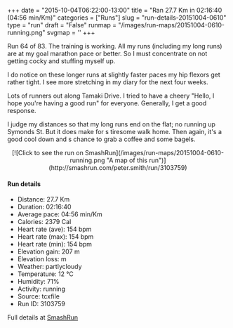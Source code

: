 +++
date = "2015-10-04T06:22:00-13:00"
title = "Ran 27.7 Km in 02:16:40 (04:56 min/Km)"
categories = ["Runs"]
slug = "run-details-20151004-0610"
type = "run"
draft = "False"
runmap = "/images/run-maps/20151004-0610-running.png"
svgmap = '<polyline points="35 60, 37 57, 37 56, 35 56, 34 56, 30 57, 24 62, 18 64, 17 63, 16 61, 15 60, 13 60, 10 61, 6 59, 6 59, 6 59, 4 56, 0 53, 0 53, 2 51, 4 51, 5 51, 6 50, 10 49, 10 48, 14 46, 19 45, 18 40, 19 38, 19 37, 21 37, 22 37, 21 39, 21 40, 23 41, 24 43, 27 43, 29 44, 30 44, 30 44, 30 44, 32 41, 35 38, 35 38, 36 38, 33 41, 33 41, 48 45, 50 46, 55 47, 63 48, 64 48, 68 51, 71 52, 74 52, 77 51, 79 50, 82 51, 83 51, 84 51, 85 50, 86 49, 85 47, 85 46, 85 45, 89 46, 91 45, 94 46, 95 47, 98 48, 100 48, 98 48, 96 47, 95 47, 94 46, 91 45, 89 46, 85 45, 85 46, 85 47, 86 49, 85 50, 83 51, 81 50, 79 50, 77 51, 74 52, 73 52, 70 52, 67 51, 64 48, 62 48, 58 48, 56 48, 55 49, 53 48, 52 49, 49 50, 48 51">'
+++

Run 64 of 83. The training is working. All my runs (including my long runs) are at my goal marathon pace or better. So I must concentrate on not getting cocky and stuffing myself up. 

I do notice on these longer runs at slightly faster paces my hip flexors get rather tight. I see more stretching in my diary for the next four weeks. 

Lots of runners out along Tamaki Drive. I tried to have a cheery "Hello, I hope you're having a good run" for everyone.  Generally, I get a good response. 

I judge my distances so that my long runs end on the flat; no running up Symonds St. But it does make for s tiresome walk home. Then again, it's a good cool down and s chance to grab a coffee and some bagels. 



<!--more-->

<center>
[![Click to see the run on SmashRun](/images/run-maps/20151004-0610-running.png "A map of this run")](http://smashrun.com/peter.smith/run/3103759)
</center>

#### Run details

* Distance: 27.7 Km
* Duration: 02:16:40
* Average pace: 04:56 min/Km
* Calories: 2379 Cal
* Heart rate (ave): 154 bpm
* Heart rate (max): 154 bpm
* Heart rate (min): 154 bpm
* Elevation gain: 207 m
* Elevation loss:  m
* Weather: partlycloudy
* Temperature: 12 &deg;C
* Humidity: 71%
* Activity: running
* Source: tcxfile
* Run ID: 3103759

Full details at [SmashRun](http://smashrun.com/peter.smith/run/3103759)